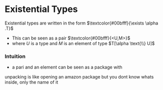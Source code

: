 # Existential Types
Existential types are written in the form $\textcolor{#00bfff}{\exists \alpha .T}$
- This can be seen as a pair $\textcolor{#00bfff}{<U,M>}$
- where $U$ is a type and $M$ is an element of type $T[\alpha \text{\\} U]$

### Intuition
- a pari and an element can be seen as a package with

unpacking is like opening an amazon package but you dont know whats inside, only the name of it


